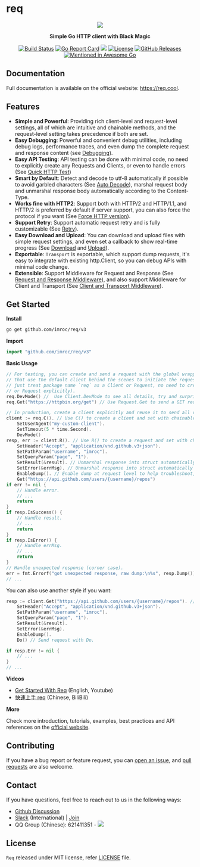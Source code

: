 # req

<p align="center">
    <p align="center"><img src="https://req.cool/images/req.png"></p>
    <p align="center"><strong>Simple Go HTTP client with Black Magic</strong></p>
    <p align="center">
        <a href="https://github.com/imroc/req/actions/workflows/ci.yml?query=branch%3Amaster"><img src="https://github.com/imroc/req/actions/workflows/ci.yml/badge.svg" alt="Build Status"></a>
        <a href="https://goreportcard.com/report/github.com/imroc/req/v3"><img src="https://goreportcard.com/badge/github.com/imroc/req/v3" alt="Go Report Card"></a>
        <a href="https://pkg.go.dev/github.com/imroc/req/v3"><img src="https://pkg.go.dev/badge/github.com/imroc/req/v3.svg"></a>
        <a href="LICENSE"><img src="https://img.shields.io/github/license/imroc/req.svg" alt="License"></a>
        <a href="https://github.com/imroc/req/releases"><img src="https://img.shields.io/github/v/release/imroc/req?display_name=tag&sort=semver" alt="GitHub Releases"></a>
        <a href="https://github.com/avelino/awesome-go"><img src="https://awesome.re/mentioned-badge.svg" alt="Mentioned in Awesome Go"></a>
    </p> 
</p>

## Documentation

Full documentation is available on the official website: https://req.cool.

## <a name="Features">Features</a>

* **Simple and Powerful**: Providing rich client-level and request-level settings, all of which are intuitive and chainable methods, and the request-level setting takes precedence if both are set.
* **Easy Debugging**: Powerful and convenient debug utilities, including debug logs, performance traces, and even dump the complete request and response content (see [Debugging](https://req.cool/docs/tutorial/debugging/)).
* **Easy API Testing**: API testing can be done with minimal code, no need to explicitly create any Requests and Clients, or even to handle errors (See [Quick HTTP Test](https://req.cool/docs/tutorial/quick-test/))
* **Smart by Default**: Detect and decode to utf-8 automatically if possible to avoid garbled characters (See [Auto Decode](https://req.cool/docs/tutorial/auto-decode/)), marshal request body and unmarshal response body automatically according to the Content-Type.
* **Works fine with HTTP2**: Support both with HTTP/2 and HTTP/1.1, and HTTP/2 is preferred by default if server support, you can also force the protocol if you want (See [Force HTTP version](https://req.cool/docs/tutorial/force-http-version/)).
* **Support Retry**: Support automatic request retry and is fully customizable (See [Retry](https://req.cool/docs/tutorial/retry/)).
* **Easy Download and Upload**: You can download and upload files with simple request settings, and even set a callback to show real-time progress (See [Download](https://req.cool/docs/tutorial/download/) and [Upload](https://req.cool/docs/tutorial/upload/)).
* **Exportable**: `Transport` is exportable, which support dump requests, it's easy to integrate with existing http.Client, so you can debug APIs with minimal code change.
* **Extensible**: Support Middleware for Request and Response (See [Request and Response Middleware](https://req.cool/docs/tutorial/middleware-for-request-and-response/)), and also support Middleware for Client and Transport (See [Client and Transport Middleware](https://req.cool/docs/tutorial/middleware-for-client-and-transport/)).

## <a name="Get-Started">Get Started</a>

**Install**

``` sh
go get github.com/imroc/req/v3
```

**Import**

```go
import "github.com/imroc/req/v3"
```

**Basic Usage**

```go
// For testing, you can create and send a request with the global wrapper methods
// that use the default client behind the scenes to initiate the request (you can
// just treat package name `req` as a Client or Request, no need to create any client
// or Request explicitly).
req.DevMode() //  Use Client.DevMode to see all details, try and surprise :)
req.Get("https://httpbin.org/get") // Use Request.Get to send a GET request.

// In production, create a client explicitly and reuse it to send all requests
client := req.C(). // Use C() to create a client and set with chainable client settings.
    SetUserAgent("my-custom-client").
    SetTimeout(5 * time.Second).
    DevMode()
resp, err := client.R(). // Use R() to create a request and set with chainable request settings.
    SetHeader("Accept", "application/vnd.github.v3+json").
    SetPathParam("username", "imroc").
    SetQueryParam("page", "1").
    SetResult(&result). // Unmarshal response into struct automatically if status code >= 200 and <= 299.
    SetError(&errMsg). // Unmarshal response into struct automatically if status code >= 400.
    EnableDump(). // Enable dump at request level to help troubleshoot, log content only when an unexpected exception occurs.
    Get("https://api.github.com/users/{username}/repos")
if err != nil {
    // Handle error.
    // ...
    return
}
if resp.IsSuccess() {
    // Handle result.
    // ...
    return
}
if resp.IsError() {
    // Handle errMsg.	
    // ...
    return
}
// Handle unexpected response (corner case).
err = fmt.Errorf("got unexpected response, raw dump:\n%s", resp.Dump())
// ...
```

You can also use another style if you want:

```go
resp := client.Get("https://api.github.com/users/{username}/repos"). // Create a GET request with specified URL.
    SetHeader("Accept", "application/vnd.github.v3+json").
    SetPathParam("username", "imroc").
    SetQueryParam("page", "1").
    SetResult(&result).
    SetError(&errMsg).
    EnableDump().
    Do() // Send request with Do.

if resp.Err != nil {
    // ...
}
// ...
```

**Videos**

* [Get Started With Req](https://www.youtube.com/watch?v=k47i0CKBVrA) (English, Youtube)
* [快速上手 req](https://www.bilibili.com/video/BV1Xq4y1b7UR) (Chinese, BiliBili)

**More**

Check more introduction, tutorials, examples, best practices and API references on the [official website](https://req.cool/).

## Contributing

If you have a bug report or feature request, you can [open an issue](https://github.com/imroc/req/issues/new), and [pull requests](https://github.com/imroc/req/pulls) are also welcome.

## Contact

If you have questions, feel free to reach out to us in the following ways:

* [Github Discussion](https://github.com/imroc/req/discussions)
* [Slack](https://imroc-req.slack.com/archives/C03UFPGSNC8) (International) | [Join](https://slack.req.cool/)
* QQ Group (Chinese): 621411351 - <a href="https://qm.qq.com/cgi-bin/qm/qr?k=P8vOMuNytG-hhtPlgijwW6orJV765OAO&jump_from=webapi"><img src="https://pub.idqqimg.com/wpa/images/group.png"></a>

## <a name="License">License</a>

`Req` released under MIT license, refer [LICENSE](LICENSE) file.

